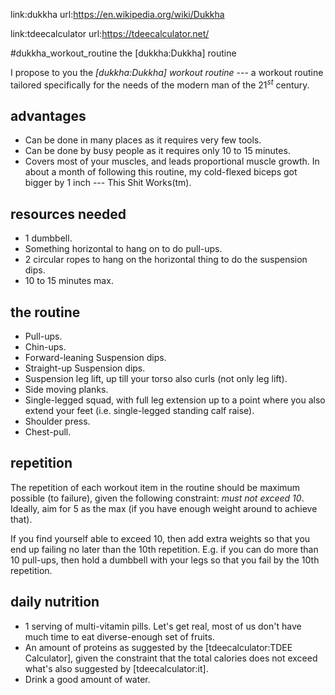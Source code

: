 link:dukkha
url:https://en.wikipedia.org/wiki/Dukkha

link:tdeecalculator
url:https://tdeecalculator.net/

#dukkha_workout_routine the [dukkha:Dukkha] routine

I propose to you the _[dukkha:Dukkha] workout routine_ --- a workout routine
tailored specifically for the needs of the modern man of the $21^{st}$ century.

## advantages

* Can be done in many places as it requires very few tools.
* Can be done by busy people as it requires only 10 to 15 minutes.
* Covers most of your muscles, and leads proportional muscle growth.  In about
  a month of following this routine, my cold-flexed biceps got bigger by 1
  inch --- This Shit Works(tm).

## resources needed

* 1 dumbbell.
* Something horizontal to hang on to do pull-ups.
* 2 circular ropes to hang on the horizontal thing to do the suspension dips.
* 10 to 15 minutes max.

## the routine

* Pull-ups.
* Chin-ups.
* Forward-leaning Suspension dips.
* Straight-up Suspension dips.
* Suspension leg lift, up till your torso also curls (not only leg lift).
* Side moving planks.
* Single-legged squad, with full leg extension up to a point where you also
  extend your feet (i.e. single-legged standing calf raise).
* Shoulder press.
* Chest-pull.

## repetition

The repetition of each workout item in the routine should be maximum possible
(to failure), given the following constraint:  _must not exceed 10_.  Ideally,
aim for 5 as the max (if you have enough weight around to achieve that).

If you find yourself able to exceed 10, then add extra weights so that you end
up failing no later than the 10th repetition.  E.g. if you can do more than 10
pull-ups, then hold a dumbbell with your legs so that you fail by the 10th
repetition.

## daily nutrition

* 1 serving of multi-vitamin pills.  Let's get real, most of us don't have much
  time to eat diverse-enough set of fruits.
* An amount of proteins as suggested by the [tdeecalculator:TDEE Calculator],
  given the constraint that the total calories does not exceed what's also
  suggested by [tdeecalculator:it].
* Drink a good amount of water.
